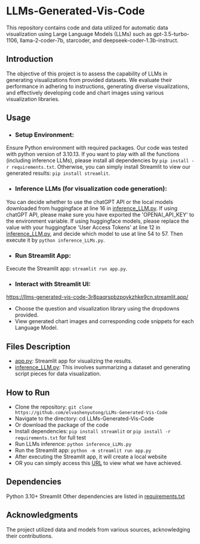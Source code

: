 # LLMs-Generated-Vis-Code
This repository contains code and data utilized for automatic data visualization using Large Language Models (LLMs) such as gpt-3.5-turbo-1106, llama-2-coder-7b, starcoder, and deepseek-coder-1.3b-instruct.

## Introduction
The objective of this project is to assess the capability of LLMs in generating visualizations from provided datasets. We evaluate their performance in adhering to instructions, generating diverse visualizations, and effectively developing code and chart images using various visualization libraries.

## Usage
- ### Setup Environment:
Ensure Python environment with required packages. Our code was tested with python version of 3.10.13.
If you want to play with all the functions (including inference LLMs), please install all dependencies by `pip install -r requirements.txt`.
Otherwise, you can simply install Streamlit to view our generated results: `pip install streamlit`.
- ### Inference LLMs (for visualization code generation):
You can decide whether to use the chatGPT API or the local models downloaded from huggingface at line 16 in [inference_LLM.py](https://github.com/elvashenyutong/LLMs-Generated-Vis-Code/blob/main/inference_LLMs.py).
If using chatGPT API, please make sure you have exported the 'OPENAI_API_KEY' to the environment variable.
If using huggingface models, please replace the value with your huggingface 'User Access Tokens' at line 12 in [inference_LLM.py](https://github.com/elvashenyutong/LLMs-Generated-Vis-Code/blob/main/inference_LLMs.py), and decide which model to use at line 54 to 57.
Then execute it by `python inference_LLMs.py`.
- ### Run Streamlit App:
Execute the Streamlit app: `streamlit run app.py`.
- ### Interact with Streamlit UI:
https://llms-generated-vis-code-3r8paqrspbzpoykzhke9cn.streamlit.app/
 - Choose the question and visualization library using the dropdowns provided.
 - View generated chart images and corresponding code snippets for each Language Model.

## Files Description
- [app.py](https://github.com/elvashenyutong/LLMs-Generated-Vis-Code/blob/main/app.py): Streamlit app for visualizing the results.
- [inference_LLM.py](https://github.com/elvashenyutong/LLMs-Generated-Vis-Code/blob/main/inference_LLMs.py): This involves summarizing a dataset and generating script pieces for data visualization.

## How to Run
- Clone the repository: `git clone https://github.com/elvashenyutong/LLMs-Generated-Vis-Code`
- Navigate to the directory: cd LLMs-Generated-Vis-Code
- Or download the package of the code
- Install dependencies: `pip install streamlit` or `pip install -r requirements.txt` for full test
- Run LLMs inference: `python inference_LLMs.py`
- Run the Streamlit app: `python -m streamlit run app.py`
- After executing the Streamlit app, it will create a local website
- OR you can simply access this [URL](https://llms-generated-vis-code-3r8paqrspbzpoykzhke9cn.streamlit.app/) to view what we have achieved.


## Dependencies
Python 3.10+
Streamlit
Other dependencies are listed in [requirements.txt](https://github.com/elvashenyutong/LLMs-Generated-Vis-Code/blob/main/requirements.py)

## Acknowledgments
The project utilized data and models from various sources, acknowledging their contributions.
